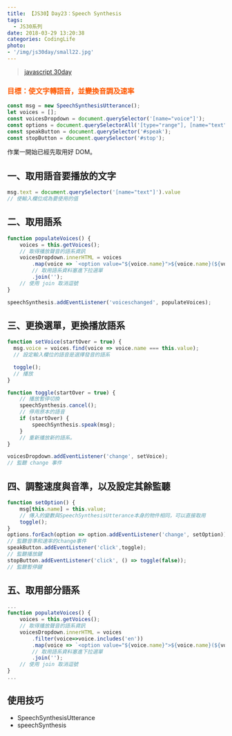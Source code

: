 ```yaml
---
title: 【JS30】Day23：Speech Synthesis
tags:
  - JS30系列
date: 2018-03-29 13:20:38
categories: CodingLife
photo:
- '/img/js30day/small22.jpg'
---
```


> [javascript 30day](https://javascript30.com/)

<!-- more -->

### <span style="color:#ff5900">目標：使文字轉語音，並變換音調及速率</span>

```js
const msg = new SpeechSynthesisUtterance();
let voices = [];
const voicesDropdown = document.querySelector('[name="voice"]');
const options = document.querySelectorAll('[type="range"], [name="text"]');
const speakButton = document.querySelector('#speak');
const stopButton = document.querySelector('#stop');
```
作業一開始已經先取用好 DOM。

## 一、取用語音要播放的文字
```js
msg.text = document.querySelector('[name="text"]').value
// 使輸入欄位成為要使用的值
``` 

## 二、取用語系

```js
function populateVoices() {
    voices = this.getVoices();
    // 取得播放聲音的語系資訊
    voicesDropdown.innerHTML = voices
        .map(voice => `<option value="${voice.name}">${voice.name}(${voice.lang})</option>`)
        // 取用語系資料塞進下拉選單
        .join('');
    // 使用 join 取消逗號
}

speechSynthesis.addEventListener('voiceschanged', populateVoices);
```

## 三、更換選單，更換播放語系
```js
function setVoice(startOver = true) {
  msg.voice = voices.find(voice => voice.name === this.value);
  // 設定輸入欄位的語音是選擇發音的語系

  toggle();
  // 播放
}

function toggle(startOver = true) {
    // 播放暫停切換
    speechSynthesis.cancel();
    // 停用原本的語音
    if (startOver) {
        speechSynthesis.speak(msg);
    }
    // 重新播放新的語系。
}

voicesDropdown.addEventListener('change', setVoice);
// 監聽 change 事件
```

## 四、調整速度與音準，以及設定其餘監聽

```js
function setOption() {
    msg[this.name] = this.value;
    // 傳入的變數與SpeechSynthesisUtterance本身的物件相同，可以直接取用
    toggle();
}
options.forEach(option => option.addEventListener('change', setOption))
// 監聽音準和速率的change事件
speakButton.addEventListener('click',toggle);
// 監聽播放鍵
stopButton.addEventListener('click', () => toggle(false));
// 監聽暫停鍵
```

## 五、取用部分語系

```js
...
function populateVoices() {
    voices = this.getVoices();
    // 取得播放聲音的語系資訊
    voicesDropdown.innerHTML = voices
        .filter(voice=>voice.includes('en'))
        .map(voice => `<option value="${voice.name}">${voice.name}(${voice.lang})</option>`)
        // 取用語系資料塞進下拉選單
        .join('');
    // 使用 join 取消逗號
}
...
```


## 使用技巧
- SpeechSynthesisUtterance
- speechSynthesis